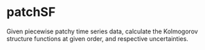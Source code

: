 # patchSF
Given piecewise patchy time series data, calculate the Kolmogorov structure functions at given order, and respective uncertainties.
